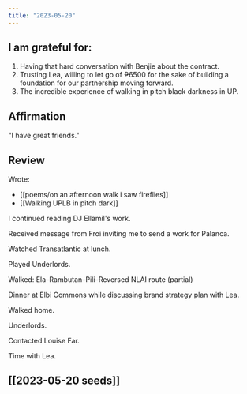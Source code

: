 ```yaml
---
title: "2023-05-20"
---
```

## I am grateful for:
1. Having that hard conversation with Benjie about the contract.
2. Trusting Lea, willing to let go of ₱6500 for the sake of building a foundation for our partnership moving forward.
3. The incredible experience of walking in pitch black darkness in UP.

## Affirmation

"I have great friends."

## Review

Wrote:
- [[poems/on an afternoon walk i saw fireflies]]
- [[Walking UPLB in pitch dark]]

I continued reading DJ Ellamil's work.

Received message from Froi inviting me to send a work for Palanca.

Watched Transatlantic at lunch.

Played Underlords.

Walked: Ela–Rambutan–Pili–Reversed NLAI route (partial)

Dinner at Elbi Commons while discussing brand strategy plan with Lea.

Walked home.

Underlords.

Contacted Louise Far.

Time with Lea.

## [[2023-05-20 seeds]]
